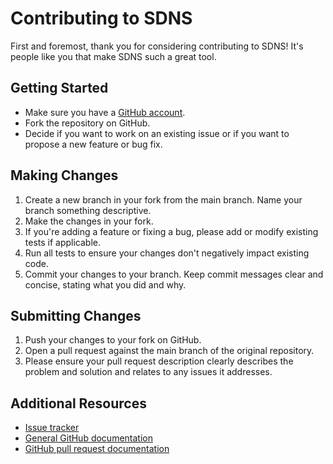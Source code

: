 # Contributing to SDNS

First and foremost, thank you for considering contributing to SDNS! It's people like you that make SDNS such a great tool.

## Getting Started

* Make sure you have a [GitHub account](https://github.com/signup/free).
* Fork the repository on GitHub.
* Decide if you want to work on an existing issue or if you want to propose a new feature or bug fix.

## Making Changes

1. Create a new branch in your fork from the main branch. Name your branch something descriptive.
2. Make the changes in your fork.
3. If you're adding a feature or fixing a bug, please add or modify existing tests if applicable.
4. Run all tests to ensure your changes don't negatively impact existing code.
5. Commit your changes to your branch. Keep commit messages clear and concise, stating what you did and why.

## Submitting Changes

1. Push your changes to your fork on GitHub.
2. Open a pull request against the main branch of the original repository.
3. Please ensure your pull request description clearly describes the problem and solution and relates to any issues it addresses.

## Additional Resources

* [Issue tracker](https://github.com/semihalev/sdns/issues)
* [General GitHub documentation](https://docs.github.com/)
* [GitHub pull request documentation](https://docs.github.com/en/github/collaborating-with-pull-requests/proposing-changes-to-your-work-with-pull-requests/about-pull-requests)
